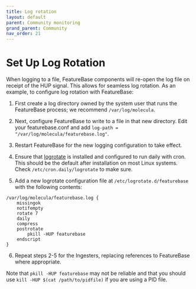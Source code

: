 ```yaml
---
title: Log rotation
layout: default
parent: Community monitoring
grand_parent: Community
nav_order: 21
---
```


# Set Up Log Rotation

When logging to a file, FeatureBase components will re-open the log file on receipt of the HUP signal. This allows for seamless log rotation. As an example, to configure log rotation with FeatureBase:

1. First create a log directory owned by the system user that runs the FeatureBase process; we recommend `/var/log/molecula`.

2. Next, configure FeatureBase to write to a file in that new directory. Edit your featurebase.conf and add `log-path = "/var/log/molecula/featurebase.log"`.

3. Restart FeatureBase for the new logging configuration to take effect.

4. Ensure that [logrotate](https://linux.die.net/man/8/logrotate) is installed and configured to run daily with cron. This should be the default after installation on most Linux systems. Check `/etc/cron.daily/logrotate` to make sure.

5. Add a new logrotate configuration file at `/etc/logrotate.d/featurebase` with the following contents:

```text
/var/log/molecula/featurebase.log {
    missingok
    notifempty
    rotate 7
    daily
    compress
    postrotate
        pkill -HUP featurebase
    endscript
}
```

6. Repeat steps 2-5 for the Ingesters, replacing references to FeatureBase where appropriate.

Note that `pkill -HUP featurebase` may not be reliable and that you should use `kill -HUP $(cat /path/to/pidfile)` if you are using a PID file.
